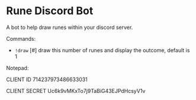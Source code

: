 # Rune Discord Bot #

A bot to help draw runes within your discord server.

Commands:
-   `!draw` [#] draw this number of runes and display the outcome, default is 1


Notepad:

CLIENT ID
714237973486633031

CLIENT SECRET
Uc6k9vMKxTo7j9TaBiG43EJPdHcsyV1v

